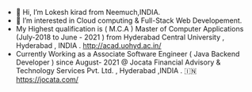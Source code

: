 - 👋 Hi, I’m Lokesh kirad from Neemuch,INDIA.
- 👀 I’m interested in Cloud computing & Full-Stack Web Developement.
- My Highest qualification is ( M.C.A ) Master of Computer Applications (July-2018 to June - 2021 ) from Hyderabad Central University , Hyderabad , INDIA . http://acad.uohyd.ac.in/
- Currently Working as a Associate Software Engineer ( Java Backend Developer ) since August- 2021 @ Jocata Financial Advisory & Technology Services Pvt. Ltd. , Hyderabad ,INDIA . 🇮🇳 https://jocata.com/
